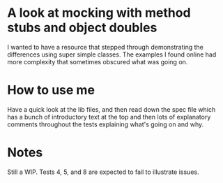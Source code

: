 # A look at mocking with method stubs and object doubles

I wanted to have a resource that stepped through demonstrating the differences using super simple classes. The examples
I found online had more complexity that sometimes obscured what was going on. 

# How to use me

Have a quick look at the lib files, and then read down the spec file which has a bunch of introductory text at the top and then lots of explanatory comments throughout the tests explaining what's going on and why. 

# Notes

Still a WIP. Tests 4, 5, and 8 are expected to fail to illustrate issues. 